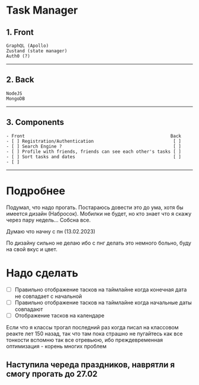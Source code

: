 # Task Manager

## 1. Front
    GraphQL (Apollo)
    Zustand (state manager)
    Auth0 (?)
___   

## 2. Back
    NodeJS
    MongoDB

___

## 3. Components

    - Front                                                       Back
    - [ ] Registration/Authentication                              [ ]
    - [ ] Search Engine ?                                          [ ]
    - [ ] Profile with friends, friends can see each other's tasks [ ]
    - [ ] Sort tasks and dates                                     [ ]
    - [ ] 

___

# Подробнее

Подумал, что надо прогать. Постараюсь довести это до ума, хотя бы имеется дизайн (Набросок). Мобилки не будет, но кто знает что я скажу через пару недель... Собсна все.

Думаю что начну с пн (13.02.2023)

По дизайну сильно не делаю ибо с пнг делать это немного больно, буду на свой вкус и цвет. 

# Надо сделать

- [ ] Правильно отображение тасков на таймлайне когда конечная дата не совпадает с начальной
- [ ] Правильно отображение тасков на таймлайне когда начальные даты совпадают
- [ ] Отображение тасков на календаре

Если что я классы трогал последний раз когда писал на классовом реакте лет 150 назад, так что там пока страшно не пугайтесь как все тонкости вспомню так все отревьюю, ибо преждевременная оптимизация - корень многих проблем 

## Наступила череда праздников, наврятли я смогу прогать до 27.02